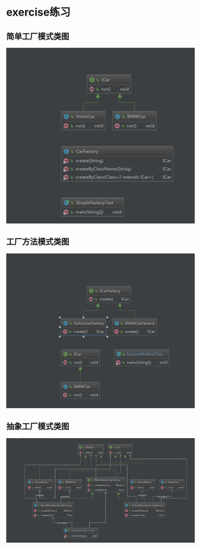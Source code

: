 # exercise练习

## 简单工厂模式类图
![avatar](relation/day1/SimpleFactory.png)

## 工厂方法模式类图
![avatar](relation/day1/FactoryMethod.png)

## 抽象工厂模式类图
![avatar](relation/day1/AbstractFactory.png)
